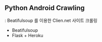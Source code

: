 ## Python Android Crawling
 : Beatifulsoup 를 이용한 Clien.net 사이트 크롤링
 
 - Beatifulsoup
 - Flask + Heroku
